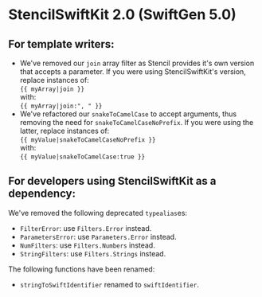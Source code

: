 # StencilSwiftKit 2.0 (SwiftGen 5.0) ##

## For template writers:

* We've removed our `join` array filter as Stencil provides it's own version that accepts a parameter. If you were using StencilSwiftKit's version, replace instances of:  
```{{ myArray|join }}```  
with:  
```{{ myArray|join:", " }}```
* We've refactored our `snakeToCamelCase` to accept arguments, thus removing the need for `snakeToCamelCaseNoPrefix`. If you were using the latter, replace instances of:  
```{{ myValue|snakeToCamelCaseNoPrefix }}```  
with:  
```{{ myValue|snakeToCamelCase:true }}```

## For developers using StencilSwiftKit as a dependency:

We've removed the following deprecated `typealias`es:

* `FilterError`: use `Filters.Error` instead.
* `ParametersError`: use `Parameters.Error` instead.
* `NumFilters`: use `Filters.Numbers` instead.
* `StringFilters`: use `Filters.Strings` instead.

The following functions have been renamed:

* `stringToSwiftIdentifier` renamed to `swiftIdentifier`.
